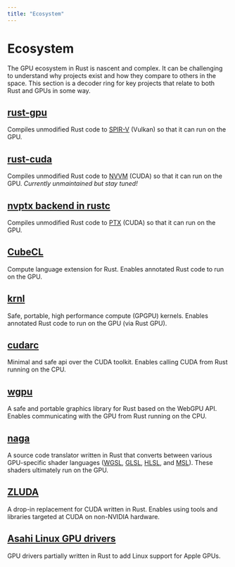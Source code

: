 ```yaml
---
title: "Ecosystem"
---
```


# Ecosystem

The GPU ecosystem in Rust is nascent and complex. It can be challenging to understand
why projects exist and how they compare to others in the space. This section is a
decoder ring for key projects that relate to both Rust and GPUs in some way.

## [rust-gpu](https://github.com/rust-gpu/rust-gpu)

Compiles unmodified Rust code to
[SPIR-V](https://www.khronos.org/spir/) (Vulkan) so that it can run on the GPU.

## [rust-cuda](https://github.com/Rust-GPU/Rust-CUDA)

Compiles unmodified Rust code to
[NVVM](https://docs.nvidia.com/cuda/nvvm-ir-spec/index.html) (CUDA) so that it can run
on the GPU. _Currently unmaintained but stay tuned!_

## [nvptx backend in rustc](https://doc.rust-lang.org/rustc/platform-support/nvptx64-nvidia-cuda.html)

Compiles unmodified Rust code to
[PTX](https://docs.nvidia.com/cuda/parallel-thread-execution/index.html) (CUDA) so that
it can run on the GPU.

## [CubeCL](https://github.com/tracel-ai/cubecl)

Compute language extension for Rust. Enables annotated Rust code to run on the GPU.

## [krnl](https://github.com/charles-r-earp/krnl)

Safe, portable, high performance compute (GPGPU) kernels. Enables annotated Rust code to
run on the GPU (via Rust GPU).

## [cudarc](https://github.com/coreylowman/cudarc)

Minimal and safe api over the CUDA toolkit. Enables calling CUDA from Rust running on
the CPU.

## [wgpu](https://wgpu.rs/)

A safe and portable graphics library for Rust based on the WebGPU API. Enables
communicating with the GPU from Rust running on the CPU.

## [naga](https://github.com/gfx-rs/wgpu/tree/trunk/naga)

A source code translator written in Rust that converts between various GPU-specific
shader languages ([WGSL](https://www.w3.org/TR/WGSL/),
[GLSL](https://en.wikipedia.org/wiki/OpenGL_Shading_Language),
[HLSL](https://en.wikipedia.org/wiki/High-Level_Shader_Language), and
[MSL](https://developer.apple.com/metal/)). These shaders ultimately run on the GPU.

## [ZLUDA](https://github.com/vosen/ZLUDA)

A drop-in replacement for CUDA written in Rust. Enables using tools and libraries
targeted at CUDA on non-NVIDIA hardware.

## [Asahi Linux GPU drivers](https://asahilinux.org/2022/12/gpu-drivers-now-in-asahi-linux/)

GPU drivers partially written in Rust to add Linux support for Apple GPUs.
